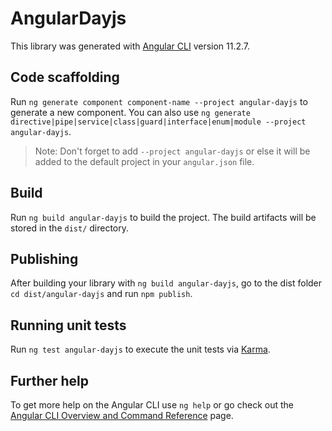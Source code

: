 # AngularDayjs

This library was generated with [Angular CLI](https://github.com/angular/angular-cli) version 11.2.7.

## Code scaffolding

Run `ng generate component component-name --project angular-dayjs` to generate a new component. You can also use `ng generate directive|pipe|service|class|guard|interface|enum|module --project angular-dayjs`.
> Note: Don't forget to add `--project angular-dayjs` or else it will be added to the default project in your `angular.json` file. 

## Build

Run `ng build angular-dayjs` to build the project. The build artifacts will be stored in the `dist/` directory.

## Publishing

After building your library with `ng build angular-dayjs`, go to the dist folder `cd dist/angular-dayjs` and run `npm publish`.

## Running unit tests

Run `ng test angular-dayjs` to execute the unit tests via [Karma](https://karma-runner.github.io).

## Further help

To get more help on the Angular CLI use `ng help` or go check out the [Angular CLI Overview and Command Reference](https://angular.io/cli) page.
